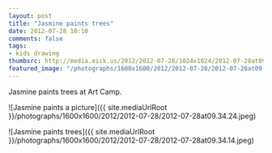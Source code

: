 ```yaml
---
layout: post
title: "Jasmine paints trees"
date: 2012-07-28 10:10
comments: false
tags: 
- kids drawing
thumbsrc: http://media.eick.us/2012/2012-07-28/1024x1024/2012-07-28at09.34.24.jpeg
featured_image: "/photographs/1600x1600/2012/2012-07-28/2012-07-28at09.34.24.jpeg"
---
```

Jasmine paints trees at Art Camp.

![Jasmine paints a picture]({{ site.mediaUrlRoot }}/photographs/1600x1600/2012/2012-07-28/2012-07-28at09.34.24.jpeg)


![Jasmine paints trees]({{ site.mediaUrlRoot }}/photographs/1600x1600/2012/2012-07-28/2012-07-28at09.34.14.jpeg)
